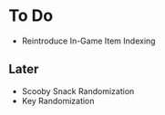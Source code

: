 # To Do
- Reintroduce In-Game Item Indexing
## Later
- Scooby Snack Randomization
- Key Randomization
